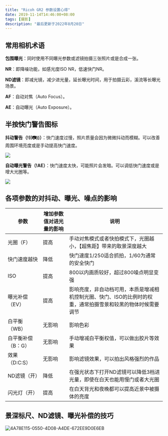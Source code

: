 ```yaml
---
title: "Ricoh GR2 参数设置心得"
date: 2019-11-14T14:46:00+08:00
tags: [摄影]
description: "最后更新于2022年8月20日"
---
```


## 常用相机术语

**包围曝光**：同时使用不同曝光参数或滤镜拍摄三张照片或是合成一张。

**NR**：即降噪功能，如感光度ISO NR，低速快门NR。

**ND滤镜**：即减光镜，减少进光量，延长曝光时间，用于拍摄云彩，溪流等长曝光场景。

**AF**：自动对焦（Auto Focus）。

**AE**：自动曝光（Auto Exposure）。

## 半按快门警告图标

**抖动警告（!((📷))）**：快门速度过慢，照片质量会因为微微抖动而模糊。可以改善周围环境亮度或是手动提高快门速度。

![](https://raw.githubusercontent.com/stevedsun/images/main/image-20220820184826880.png)

**自动曝光警告（!AE）**：快门速度太快，可能照片会发暗。可以调低快门速度或是增大光圈等。

![](https://raw.githubusercontent.com/stevedsun/images/main/image-20220820184847600.png)

## 各项参数的对抖动、曝光、噪点的影响

| 参数               | 增加参数值对进光量的影响 | 说明                                                         |
| ------------------ | ------------------------ | ------------------------------------------------------------ |
| 光圈（F）          | 提高                     | 手动对焦模式或者快拍模式下，光圈越小，【超焦距】带来的取景深度越大 |
| 快门速度越快       | 降低                     | 快门速度1/250适合抓拍，1/60为通常的安全快门                  |
| ISO                | 提高                     | 800以内画质较好，超过800噪点明显变强                         |
| 曝光补偿（EV）     | 提高                     | 影响亮度，非自动档可用，本质是增减相机控制光圈、快门、ISO的比例时的权重，通常拍摄雪景和较黑的物体时候需要调节 |
| 白平衡（WB）       | 无影响                   | 影响色彩                                                     |
| 白平衡补偿（B：G） | 无影响                   | 手动增减白平衡权值，可以做出胶片等效果                       |
| 效果（D:C:S）      | 无影响                   | 影响滤镜效果，可以拍出风格强烈的作品                         |
| ND滤镜（开）       | 降低                     | 在强光状态下打开ND滤镜可以降低3档进光量，即使在白天也能用慢门或者大光圈 |
| 闪光灯（开）      | 提高                      | 在白天背光和夜晚都可以提高近景中被摄体的亮度                 |

## 景深标尺、ND滤镜、曝光补偿的技巧

![4A78E115-0550-4D08-A4DE-672EE9D0E6EB](https://tva1.sinaimg.cn/large/006y8mN6ly1g8s7jpj44nj319j0u0tgf.jpg)